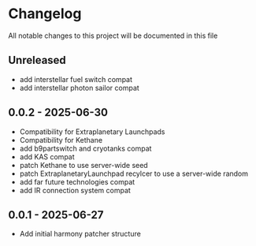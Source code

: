 # Changelog

All notable changes to this project will be documented in this file

## Unreleased

- add interstellar fuel switch compat
- add interstellar photon sailor compat


## 0.0.2 - 2025-06-30

- Compatibility for Extraplanetary Launchpads
- Compatibility for Kethane
- add b9partswitch and cryotanks compat
- add KAS compat
- patch Kethane to use server-wide seed
- patch ExtraplanetaryLaunchpad recylcer to use a server-wide random
- add far future technologies compat
- add IR connection system compat


## 0.0.1 - 2025-06-27

- Add initial harmony patcher structure